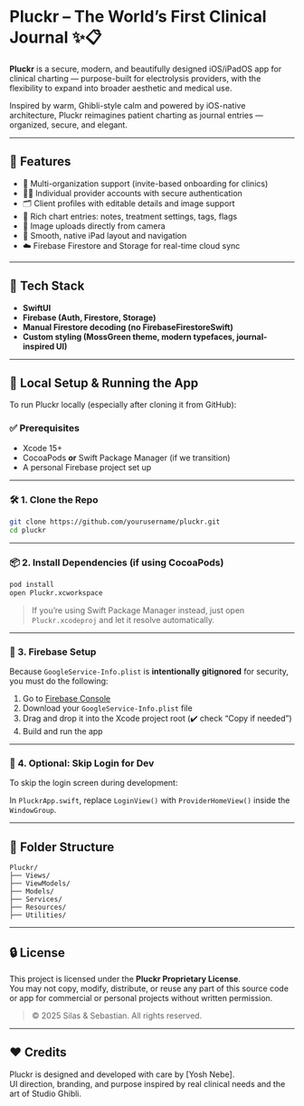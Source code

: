 

# Pluckr – The World’s First Clinical Journal ✨📋

**Pluckr** is a secure, modern, and beautifully designed iOS/iPadOS app for clinical charting — purpose-built for electrolysis providers, with the flexibility to expand into broader aesthetic and medical use.

Inspired by warm, Ghibli-style calm and powered by iOS-native architecture, Pluckr reimagines patient charting as journal entries — organized, secure, and elegant.

---

## 🚀 Features

- 📁 Multi-organization support (invite-based onboarding for clinics)
- 👩‍⚕️ Individual provider accounts with secure authentication
- 🗂️ Client profiles with editable details and image support
- 🧾 Rich chart entries: notes, treatment settings, tags, flags
- 📸 Image uploads directly from camera
- 🧭 Smooth, native iPad layout and navigation
- ☁️ Firebase Firestore and Storage for real-time cloud sync

---

## 🧰 Tech Stack

- **SwiftUI**  
- **Firebase (Auth, Firestore, Storage)**  
- **Manual Firestore decoding (no FirebaseFirestoreSwift)**  
- **Custom styling (MossGreen theme, modern typefaces, journal-inspired UI)**

---

## 🔧 Local Setup & Running the App

To run Pluckr locally (especially after cloning it from GitHub):

### ✅ Prerequisites
- Xcode 15+
- CocoaPods **or** Swift Package Manager (if we transition)
- A personal Firebase project set up

---

### 🛠️ 1. Clone the Repo

```bash
git clone https://github.com/yourusername/pluckr.git
cd pluckr
```

---

### 📦 2. Install Dependencies (if using CocoaPods)

```bash
pod install
open Pluckr.xcworkspace
```

> If you’re using Swift Package Manager instead, just open `Pluckr.xcodeproj` and let it resolve automatically.

---

### 🔐 3. Firebase Setup

Because `GoogleService-Info.plist` is **intentionally gitignored** for security, you must do the following:

1. Go to [Firebase Console](https://console.firebase.google.com)
2. Download your `GoogleService-Info.plist` file
3. Drag and drop it into the Xcode project root (✔️ check “Copy if needed”)
4. Build and run the app

---

### 🧪 4. Optional: Skip Login for Dev

To skip the login screen during development:

In `PluckrApp.swift`, replace `LoginView()` with `ProviderHomeView()` inside the `WindowGroup`.

---

## 📂 Folder Structure

```
Pluckr/
├── Views/
├── ViewModels/
├── Models/
├── Services/
├── Resources/
├── Utilities/
```

---

## 🔒 License

This project is licensed under the **Pluckr Proprietary License**.  
You may not copy, modify, distribute, or reuse any part of this source code or app for commercial or personal projects without written permission.

> © 2025 Silas & Sebastian. All rights reserved.

---

## ❤️ Credits

Pluckr is designed and developed with care by [Yosh Nebe].  
UI direction, branding, and purpose inspired by real clinical needs and the art of Studio Ghibli.
